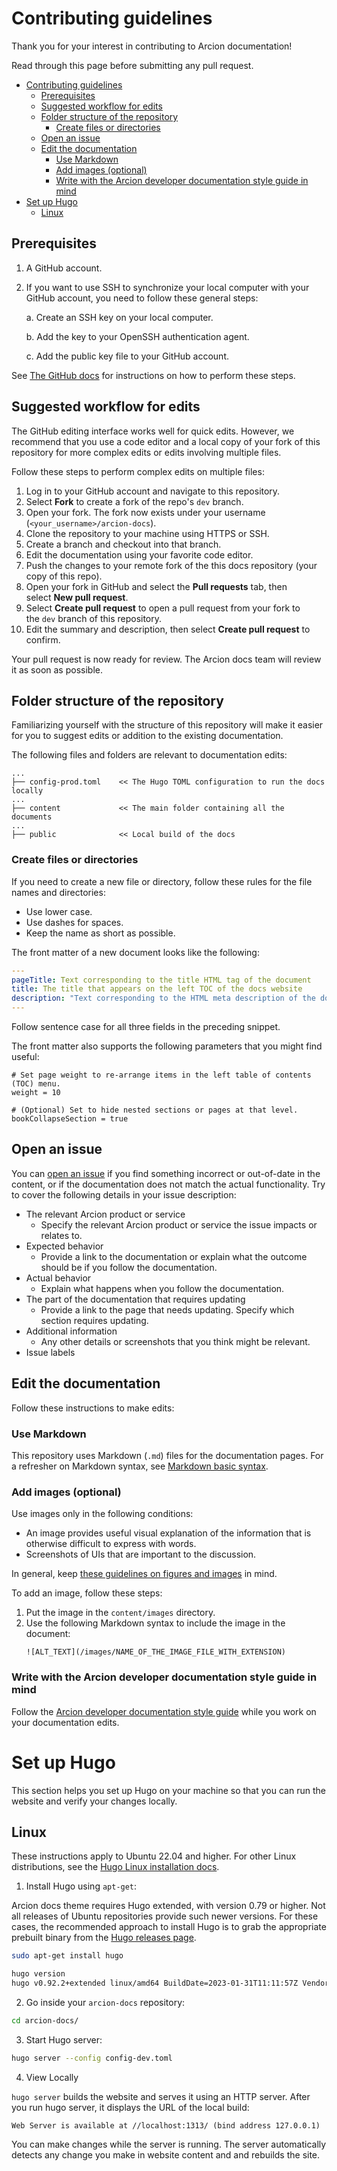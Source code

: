 # Contributing guidelines

Thank you for your interest in contributing to Arcion documentation!

Read through this page before submitting any pull request.

- [Contributing guidelines](#contributing-guidelines)
  - [Prerequisites](#prerequisites)
  - [Suggested workflow for edits](#suggested-workflow-for-edits)
  - [Folder structure of the repository](#folder-structure-of-the-repository)
    - [Create files or directories](#create-files-or-directories)
  - [Open an issue](#open-an-issue)
  - [Edit the documentation](#edit-the-documentation)
    - [Use Markdown](#use-markdown)
    - [Add images (optional)](#add-images-optional)
    - [Write with the Arcion developer documentation style guide in mind](#write-with-the-arcion-developer-documentation-style-guide-in-mind)
- [Set up Hugo](#set-up-hugo)
  - [Linux](#linux)


## Prerequisites
1.  A GitHub account.
2.  If you want to use SSH to synchronize your local computer with your GitHub account, you need to follow these general steps:

    a. Create an SSH key on your local computer.

    b. Add the key to your OpenSSH authentication agent.
    
    c. Add the public key file to your GitHub account.
		
See [The GitHub docs](https://docs.github.com/en/authentication/connecting-to-github-with-ssh) for instructions on how to perform these steps.

## Suggested workflow for edits
The GitHub editing interface works well for quick edits. However, we recommend that you use a code editor and a local copy of your fork of this repository for more complex edits or edits involving multiple files.

Follow these steps to perform complex edits on multiple files:

1.  Log in to your GitHub account and navigate to this repository.
2.  Select **Fork** to create a fork of the repo's `dev` branch.
3.  Open your fork. The fork now exists under your username (`<your_username>/arcion-docs`).
4.  Clone the repository to your machine using HTTPS or SSH.
5.  Create a branch and checkout into that branch.
6.  Edit the documentation using your favorite code editor.
7.  Push the changes to your remote fork of the this docs repository (your copy of this repo).
8.  Open your fork in GitHub and select the **Pull requests** tab, then select **New pull request**.
9.  Select **Create pull request** to open a pull request from your fork to the `dev` branch of this repository.
10.  Edit the summary and description, then select **Create pull request** to confirm.

Your pull request is now ready for review. The Arcion docs team will review it as soon as possible.

## Folder structure of the repository
Familiarizing yourself with the structure of this repository will make it easier for you to suggest edits or addition to the existing documentation.

The following files and folders are relevant to documentation edits:

```
...
├── config-prod.toml    << The Hugo TOML configuration to run the docs locally
...
├── content             << The main folder containing all the documents
...
├── public              << Local build of the docs
```
### Create files or directories
If you need to create a new file or directory, follow these rules for the file names and directories:

- Use lower case.
- Use dashes for spaces.
- Keep the name as short as possible.

The front matter of a new document looks like the following:

```yaml
---
pageTitle: Text corresponding to the title HTML tag of the document
title: The title that appears on the left TOC of the docs website
description: "Text corresponding to the HTML meta description of the document."
---
```

Follow sentence case for all three fields in the preceding snippet.

The front matter also supports the following parameters that you might find useful:

```
# Set page weight to re-arrange items in the left table of contents (TOC) menu.
weight = 10

# (Optional) Set to hide nested sections or pages at that level.
bookCollapseSection = true
```

## Open an issue
You can [open an issue](https://docs.github.com/en/issues/tracking-your-work-with-issues/creating-an-issue) if you find something incorrect or out-of-date in the content, or if the documentation does not match the actual functionality. Try to cover the following details in your issue description:

- The relevant Arcion product or service
  - Specify the relevant Arcion product or service the issue impacts or relates to.
- Expected behavior  
  - Provide a link to the documentation or explain what the outcome should be if you follow the documentation.
- Actual behavior
  - Explain what happens when you follow the documentation.
- The part of the documentation that requires updating
  - Provide a link to the page that needs updating. Specify which section requires updating.
- Additional information
  - Any other details or screenshots that you think might be relevant.
- Issue labels

## Edit the documentation
Follow these instructions to make edits:

### Use Markdown
This repository uses Markdown (`.md`) files for the documentation pages. For a refresher on Markdown syntax, see [Markdown basic syntax](https://www.markdownguide.org/basic-syntax/).

### Add images (optional)
Use images only in the following conditions:

- An image provides useful visual explanation of the information that is otherwise difficult to express with words.
- Screenshots of UIs that are important to the discussion.

In general, keep [these guidelines on figures and images](https://developers.google.com/style/images) in mind.

To add an image, follow these steps:

1. Put the image in the `content/images` directory. 
2. Use the following Markdown syntax to include the image in the document:
	```
	![ALT_TEXT](/images/NAME_OF_THE_IMAGE_FILE_WITH_EXTENSION)
	```

### Write with the Arcion developer documentation style guide in mind
Follow the [Arcion developer documentation style guide](docs-style-guide.md) while you work on your documentation edits.

# Set up Hugo

This section helps you set up Hugo on your machine so that you can run the website and verify your changes locally.


## Linux

These instructions apply to Ubuntu 22.04 and higher.
For other Linux distributions, see the [Hugo Linux installation docs](https://gohugo.io/installation/linux/).


1. Install Hugo using `apt-get`:
  
  Arcion docs theme requires Hugo extended, with version 0.79 or higher.
  Not all releases of Ubuntu repositories provide such newer versions. 
  For these cases, the recommended approach to install Hugo is to grab the appropriate prebuilt binary from the [Hugo releases page](https://github.com/gohugoio/hugo/releases). 
  

  ```bash
  sudo apt-get install hugo

  hugo version
  hugo v0.92.2+extended linux/amd64 BuildDate=2023-01-31T11:11:57Z VendorInfo=ubuntu:0.92.2-1ubuntu0.1
  ```

2. Go inside your `arcion-docs` repository:

  ```bash
  cd arcion-docs/
  ``````

3. Start Hugo server:

  ```bash
  hugo server --config config-dev.toml
  ```

4. View Locally

  `hugo server` builds the website and serves it using an HTTP server.
  After you run hugo server, it displays the URL of the local build:

  ```
  Web Server is available at //localhost:1313/ (bind address 127.0.0.1)
  ``````

  You can make changes while the server is running. The server automatically detects any change you make in website content and and rebuilds the site.
